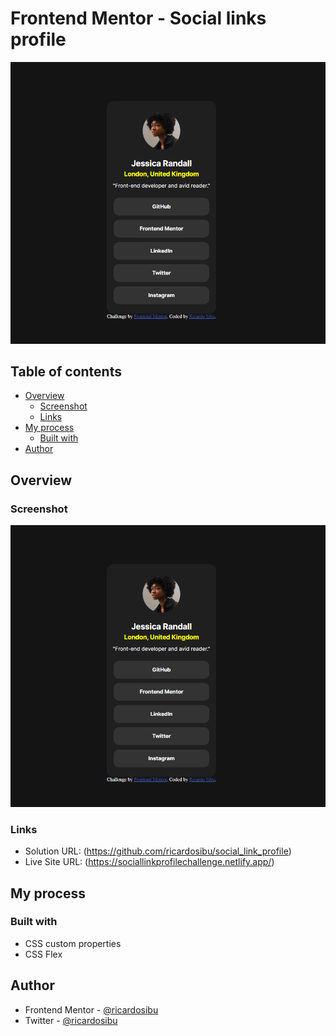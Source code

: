 # Frontend Mentor - Social links profile

![Design preview for the Social links profile coding challenge](./screenshots/Screenshot_1.png)

## Table of contents

- [Overview](#overview)
  - [Screenshot](#screenshot)
  - [Links](#links)
- [My process](#my-process)
  - [Built with](#built-with)
- [Author](#author)



## Overview

### Screenshot

![](/screenshots/Screenshot_1.png)


### Links

- Solution URL: (https://github.com/ricardosibu/social_link_profile)
- Live Site URL: (https://sociallinkprofilechallenge.netlify.app/)

## My process

### Built with

- CSS custom properties
- CSS Flex


## Author

- Frontend Mentor - [@ricardosibu](https://www.frontendmentor.io/profile/ricardosibu)
- Twitter - [@ricardosibu](https://www.twitter.com/ricardosibu)


